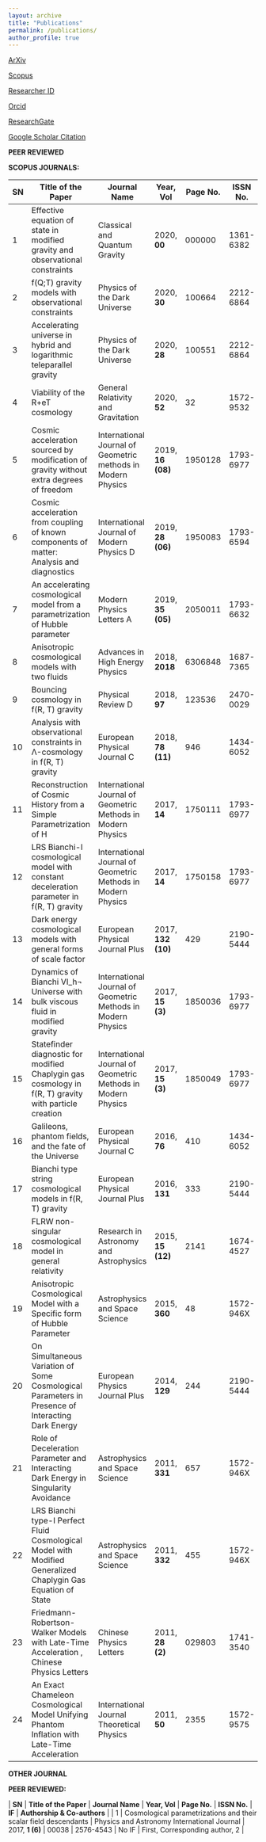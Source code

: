 ```yaml
---
layout: archive
title: "Publications"
permalink: /publications/
author_profile: true
---
```

[ArXiv](http://arxiv.org/a/pacif_s_1)


[Scopus](https://www.scopus.com/authid/detail.uri?authorId=56463047200)


[Researcher ID](https://publons.com/researcher/2061498/shibesh-k-j-pacif/)


[Orcid](https://orcid.org/0000-0003-0951-414X)


[ResearchGate](https://www.researchgate.net/profile/Shibesh_Pacif)


[Google Scholar Citation](https://scholar.google.com/citations?user=qeyPHMQAAAAJ)




**PEER REVIEWED**

**SCOPUS JOURNALS:**

| **SN** | **Title of the Paper** | **Journal Name** | **Year, Vol** | **Page No.** | **ISSN No.** | **IF** | **Authorship &amp; Co-authors** |
| --- | --- | --- | --- | --- | --- | --- | --- |
| 1 | Effective equation of state in modified gravity and observational constraints | Classical and Quantum Gravity | 2020, **00** | 000000 | 1361-6382 | 3.071 | Joint Author, 3 |
| 2 | f(Q;T) gravity models with observational constraints | Physics of the Dark Universe | 2020, **30** | 100664 | 2212-6864 | 4.473 | Joint Author, 3 |
| 3 | Accelerating universe in hybrid and logarithmic teleparallel gravity | Physics of the Dark Universe | 2020, **28** | 100551 | 2212-6864 | 4.473 | Joint Author, 3 |
| 4 | Viability of the R+eT cosmology | General Relativity and Gravitation | 2020, **52** | 32 | 1572-9532 | 2.030 | Joint Author, 2 |
| 5 | Cosmic acceleration sourced by modification of gravity without extra degrees of freedom | International Journal of Geometric methods in Modern Physics | 2019, **16 (08)** | 1950128 | 1793-6977 | 1.287 | Corresponding author, 3 |
| 6 | Cosmic acceleration from coupling of known components of matter: Analysis and diagnostics | International Journal of Modern Physics D | 2019, **28 (06)** | 1950083 | 1793-6594 | 2.008 | Corresponding author, 4 |
| 7 | An accelerating cosmological model from a parametrization of Hubble parameter | Modern Physics Letters A | 2019, **35 (05)** | 2050011 | 1793-6632 | 1.367 | First, Corresponding author, 3 |
| 8 | Anisotropic cosmological models with two fluids | Advances in High Energy Physics | 2018, **2018** | 6306848 | 1687-7365 | 1.731 | Joint Author, 2 |
| 9 | Bouncing cosmology in f(R, T) gravity | Physical Review D | 2018, **97** | 123536 | 2470-0029 | 4.380 | Joint Author, 3 |
| 10 | Analysis with observational constraints in Λ-cosmology in f(R, T) gravity | European Physical Journal C | 2018, **78 (11)** | 946 | 1434-6052 | 4.389 | Corresponding author, 4 |
| 11 | Reconstruction of Cosmic History from a Simple Parametrization of H | International Journal of Geometric Methods in Modern Physics | 2017, **14** | 1750111 | 1793-6977 | 1.287 | First, Corresponding author, 2 |
| 12 | LRS Bianchi-I cosmological model with constant deceleration parameter in f(R, T) gravity | International Journal of Geometric Methods in Modern Physics | 2017, **14** | 1750158 | 1793-6977 | 1.287 | Joint Author |
| 13 | Dark energy cosmological models with general forms of scale factor | European Physical Journal Plus | 2017, **132 (10)** | 429 | 2190-5444 | 3.228 | Joint Author, 2 |
| 14 | Dynamics of Bianchi VI\_h¬ Universe with bulk viscous fluid in modified gravity | International Journal of Geometric Methods in Modern Physics | 2017, **15 (3)** | 1850036 | 1793-6977 | 1.287 | Joint Author, 2 |
| 15 | Statefinder diagnostic for modified Chaplygin gas cosmology in f(R, T) gravity with particle creation | International Journal of Geometric Methods in Modern Physics | 2017, **15 (3)** | 1850049 | 1793-6977 | 1.287 | Joint Author, 2 |
| 16 | Galileons, phantom fields, and the fate of the Universe | European Physical Journal C | 2016, **76** | 410 | 1434-6052 | 4.389 | Joint Author, 2 |
| 17 | Bianchi type string cosmological models in f(R, T) gravity | European Physical Journal Plus | 2016, **131** | 333 | 2190-5444 | 3.228 | Joint Author, 3 |
| 18 | FLRW non-singular cosmological model in general relativity | Research in Astronomy and Astrophysics | 2015, **15 (12)** | 2141 | 1674-4527 | 1.512 | First, Corresponding author, 1 |
| 19 | Anisotropic Cosmological Model with a Specific form of Hubble Parameter | Astrophysics and Space Science | 2015, **360** | 48 | 1572-946X | 1.620 | First, Corresponding author, 1 |
| 20 | On Simultaneous Variation of Some Cosmological Parameters in Presence of Interacting Dark Energy | European Physics Journal Plus | 2014, **129** | 244 | 2190-5444 | 3.228 | First, Principal/ Corresponding author, 1 |
| 21 | Role of Deceleration Parameter and Interacting Dark Energy in Singularity Avoidance | Astrophysics and Space Science | 2011, **331** | 657 | 1572-946X | 1.620 | Principal/ Corresponding author, 1 |
| 22 | LRS Bianchi type-I Perfect Fluid Cosmological Model with Modified Generalized Chaplygin Gas Equation of State | Astrophysics and Space Science | 2011, **332** | 455 | 1572-946X | 1.620 | Principal/ Corresponding author, 1 |
| 23 | Friedmann-Robertson-Walker Models with Late-Time Acceleration , Chinese Physics Letters | Chinese Physics Letters | 2011, **28 (2)** | 029803 | 1741-3540 | 1.080 | Principal/ Corresponding author, 1 |
| 24 | An Exact Chameleon Cosmological Model Unifying Phantom Inflation with Late-Time Acceleration | International Journal Theoretical Physics | 2011, **50** | 2355 | 1572-9575 | 1.347 | Principal/ Corresponding author, 1 |

**OTHER JOURNAL**

**PEER REVIEWED:**

| **SN** | **Title of the Paper** | **Journal Name** | **Year, Vol** | **Page No.** | **ISSN No.** | **IF** | **Authorship &amp; Co-authors** |
| 1 | Cosmological parametrizations and their scalar field descendants | Physics and Astronomy International Journal | 2017, **1 (6)** | 00038 | 2576-4543 | No IF | First, Corresponding author, 2 |





